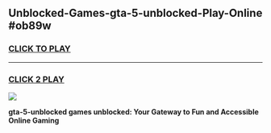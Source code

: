
## Unblocked-Games-gta-5-unblocked-Play-Online #ob89w
<h3>
<a href="https://news.freeplayer.one?title=gta-5-unblocked&ref=3">CLICK TO PLAY</a></h3>
<hr>

<h3>
<a href="https://news.freeplayer.one?title=gta-5-unblocked&ref=3">CLICK 2 PLAY</a>
  
</h3>

<a href="https://news.freeplayer.one?title=gta-5-unblocked&ref=3"><img src="https://clearcache.store/games.png"></a>


**gta-5-unblocked games unblocked: Your Gateway to Fun and Accessible Online Gaming**
